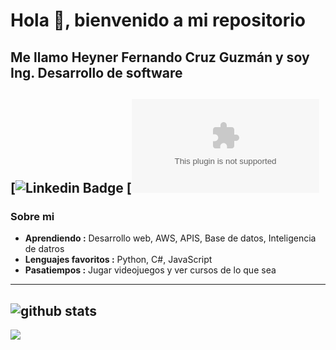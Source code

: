 # Hola 👋, bienvenido a mi repositorio
## Me llamo Heyner Fernando Cruz Guzmán y soy Ing. Desarrollo de software 
[![Linkedin Badge](https://www.linkedin.com/in/heyner-fernando-cruz-guzm%C3%A1n-1020001b9/) [![Gmail Badge](mailto:heynerfernando2000@gmail.com)
---------------------------------------------------------------------------------------------------------------------------------------------------------------------------------
### Sobre mi

-  **Aprendiendo :** Desarrollo web, AWS, APIS, Base de datos, Inteligencia de datros 	
-  **Lenguajes favoritos :** Python, C#, JavaScript
-  **Pasatiempos :** Jugar videojuegos y ver cursos de lo que sea

---------------------------------------------------------------------------------------------------------------------------------------------------------------------------------

![github stats](https://github-readme-stats.vercel.app/api?username=heyner31&hide=["stars"]&show_icons=true)
---------------------------------------------------------------------------------------------------------------------------------------------------------------------------------
<a href="https://github.com/heyner31">
  <img src="https://github-readme-stats.vercel.app/api/top-langs/?username=heyner31&layout=compact" />
</a>
